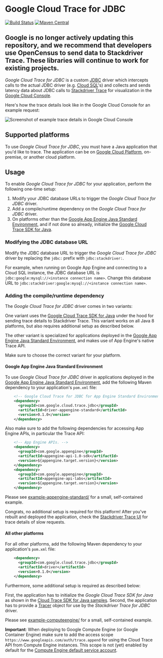 # Google Cloud Trace for JDBC

[![Build Status][travis-image]][travis-url] [![Maven
Central][maven-image]][maven-url]

## Google is no longer actively updating this repository, and we recommend that developers use OpenCensus to send data to Stackdriver Trace. These libraries will continue to work for existing projects.

*Google Cloud Trace for JDBC* is a custom
[JDBC](http://www.oracle.com/technetwork/java/overview-141217.html) driver which
intercepts calls to the actual JDBC driver (e.g. [Cloud
SQL](https://cloud.google.com/sql/)'s) and collects and sends latency data about
JDBC calls to [Stackdriver Trace](https://cloud.google.com/trace/) for
visualization in the [Google Cloud Console](https://console.cloud.google.com/).

Here's how the trace details look like in the Google Cloud Console for an
example request:

![Screenshot of example trace details in Google Cloud
Console](src/site/resources/images/example-trace-details.png)

## Supported platforms

To use *Google Cloud Trace for JDBC*, you must have a Java application that
you'd like to trace. The application can be on [Google Cloud
Platform](https://cloud.google.com/), on-premise, or another cloud platform.

## Usage

To enable *Google Cloud Trace for JDBC* for your application, perform the
following one-time setup:

1.  Modify your JDBC database URLs to trigger the *Google Cloud Trace for JDBC*
    driver.
2.  Add a compile/runtime dependency on the *Google Cloud Trace for JDBC*
    driver.
3.  On platforms other than the [Google App Engine Java Standard
    Environment](https://cloud.google.com/appengine/docs/java/), and if not done
    so already, initialize the [Google Cloud Trace SDK for
    Java](https://github.com/GoogleCloudPlatform/cloud-trace-java).

### Modifying the JDBC database URL

Modify the JDBC database URL to trigger the *Google Cloud Trace for JDBC* driver
by replacing the `jdbc:` prefix with `jdbc:stackdriver:`.

For example, when running on Google App Engine and connecting to a Cloud SQL
instance, the JDBC database URL is `jdbc:google:mysql://<instance connection
name>`. Change this database URL to `jdbc:stackdriver:google:mysql://<instance
connection name>`.

### Adding the compile/runtime dependency

The *Google Cloud Trace for JDBC* driver comes in two variants:

One variant uses the [Google Cloud Trace SDK for
Java](https://github.com/GoogleCloudPlatform/cloud-trace-java) under the hood
for sending trace details to Stackdriver Trace. This variant works on all Java 8
platforms, but also requires additional setup as described below.

The other variant is specialized for applications deployed in the [Google App
Engine Java Standard
Environment](https://cloud.google.com/appengine/docs/java/), and makes use of
App Engine's native Trace API.

Make sure to choose the correct variant for your platform.

#### Google App Engine Java Standard Environment

To use *Google Cloud Trace for JDBC* driver in applications deployed in the
[Google App Engine Java Standard
Environment](https://cloud.google.com/appengine/docs/java/), add the following
Maven dependency to your application's `pom.xml` file:

```xml
    <!-- Google Cloud Trace for JDBC for App Engine Standard Environment. -->
    <dependency>
      <groupId>com.google.cloud.trace.jdbc</groupId>
      <artifactId>driver-appengine-standard</artifactId>
      <version>0.1.0</version>
    </dependency>
```

Also make sure to add the following dependencies for accessing App Engine APIs,
in particular the Trace API:

```xml
    <!-- App Engine APIs. -->
    <dependency>
      <groupId>com.google.appengine</groupId>
      <artifactId>appengine-api-1.0-sdk</artifactId>
      <version>${appengine.target.version}</version>
    </dependency>
    <dependency>
      <groupId>com.google.appengine</groupId>
      <artifactId>appengine-api-labs</artifactId>
      <version>${appengine.target.version}</version>
    </dependency>
```

Please see [example-appengine-standard/](example-appengine-standard/) for a
small, self-contained example.

Congrats, no additional setup is required for this platform! After you've
rebuilt and deployed the application, check the [Stackdriver Trace
UI](https://console.cloud.google.com/traces/overview) for trace details of slow
requests.

#### All other platforms

For all other platforms, add the following Maven dependency to your
application's `pom.xml` file:

```xml
    <dependency>
      <groupId>com.google.cloud.trace.jdbc</groupId>
      <artifactId>driver</artifactId>
      <version>0.1.0</version>
    </dependency>
```

Furthermore, some additional setup is required as described below:

First, the application has to initialize the *Google Cloud Trace SDK for Java*
as shown in the [Cloud Trace SDK for Java
samples](https://github.com/GoogleCloudPlatform/cloud-trace-java/tree/master/samples).
Second, the application has to provide a
[Tracer](https://github.com/GoogleCloudPlatform/cloud-trace-java/blob/master/sdk/core/src/main/java/com/google/cloud/trace/Tracer.java)
object for use by the *Stackdriver Trace for JDBC* driver.

Please see [example-computeengine/](example-computeengine/) for a small,
self-contained example.

**Important**: When deploying to Google Compute Engine (or Google Container
Engine) make sure to add the access scope
`https://www.googleapis.com/auth/trace.append` for using the Cloud Trace API
from Compute Engine instances. This scope is not (yet) enabled by default for
the [Compute Engine default service
account](https://cloud.google.com/compute/docs/access/service-accounts#accesscopesiam).

[travis-image]: https://travis-ci.org/GoogleCloudPlatform/cloud-trace-java-instrumentation.svg?branch=master
[travis-url]: https://travis-ci.org/GoogleCloudPlatform/cloud-trace-java-instrumentation
[maven-image]: https://maven-badges.herokuapp.com/maven-central/com.google.cloud.trace/instrumentation/badge.svg
[maven-url]: https://maven-badges.herokuapp.com/maven-central/com.google.cloud.trace/instrumentation
